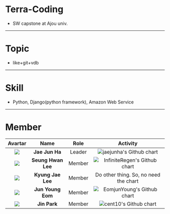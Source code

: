 # Terra-Coding
- SW capstone at Ajou univ.
---
# Topic
- like+git+vdb 
---
# Skill
- Python, Django(python framework), Amazon Web Service 
---
# Member
| Avartar | Name | Role | Activity |
|:--------:|:--------:|:--------:|:--------:|
| <img src="https://avatars1.githubusercontent.com/u/7951335?v=4&s=100"> | **Jae Jun Ha** | Leader | <img src="https://github.com/users/jaejunha/contributions" alt="jaejunha's Github chart" /> |
| <img src="https://avatars3.githubusercontent.com/u/31802525?v=4&s=100"> | **Seung Hwan Lee** | Member | <img src="https://github.com/users/InfiniteRegen/contributions" alt="InfiniteRegen's Github chart" /> |
| <img src="https://avatars0.githubusercontent.com/u/31810077?v=4&s=100"> | **Kyung Jae Lee** | Member | Do other thing. So, no need the chart |
| <img src="https://avatars2.githubusercontent.com/u/29747152?v=4&s=100"> | **Jun Young Eom** | Member | <img src="https://github.com/users/EomjunYoung/contributions" alt="EomjunYoung's Github chart" /> |
| <img src="https://avatars0.githubusercontent.com/u/31956355?v=4&s=100"> | **Jin Park** | Member | <img src="https://github.com/users/cent10/contributions" alt="cent10's Github chart" /> |
